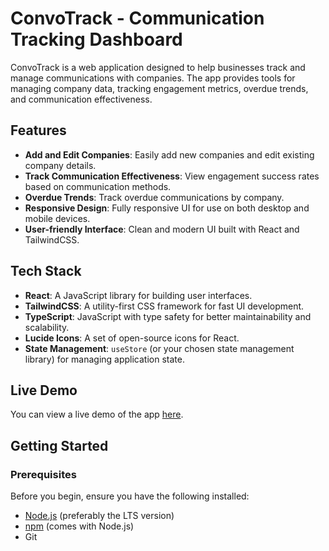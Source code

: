 # ConvoTrack - Communication Tracking Dashboard

ConvoTrack is a web application designed to help businesses track and manage communications with companies. The app provides tools for managing company data, tracking engagement metrics, overdue trends, and communication effectiveness.

## Features

- **Add and Edit Companies**: Easily add new companies and edit existing company details.
- **Track Communication Effectiveness**: View engagement success rates based on communication methods.
- **Overdue Trends**: Track overdue communications by company.
- **Responsive Design**: Fully responsive UI for use on both desktop and mobile devices.
- **User-friendly Interface**: Clean and modern UI built with React and TailwindCSS.

## Tech Stack

- **React**: A JavaScript library for building user interfaces.
- **TailwindCSS**: A utility-first CSS framework for fast UI development.
- **TypeScript**: JavaScript with type safety for better maintainability and scalability.
- **Lucide Icons**: A set of open-source icons for React.
- **State Management**: `useStore` (or your chosen state management library) for managing application state.

## Live Demo

You can view a live demo of the app [here](https://yadamanagendra.github.io/CalenderApplication_for_Communication_Tracking/dist/).

## Getting Started

### Prerequisites

Before you begin, ensure you have the following installed:

- [Node.js](https://nodejs.org/) (preferably the LTS version)
- [npm](https://www.npmjs.com/) (comes with Node.js)
- Git

